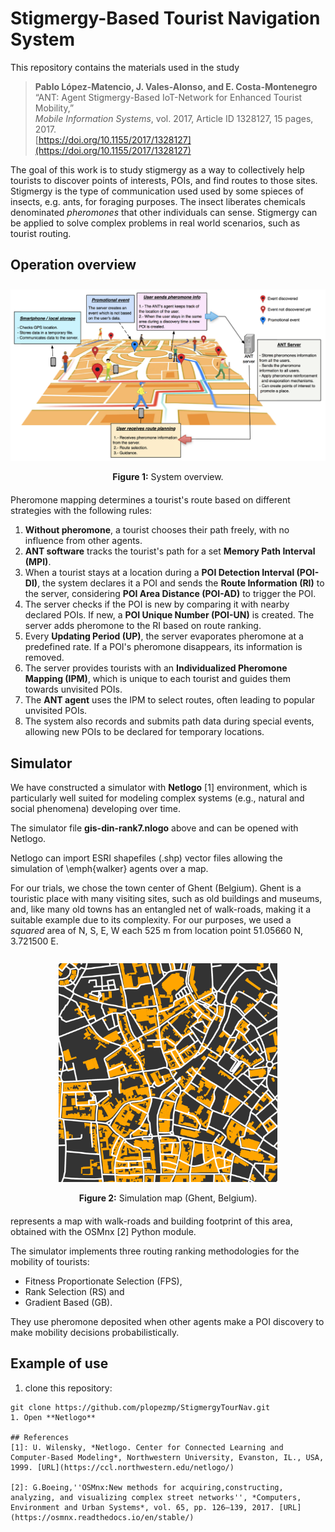 # Stigmergy-Based Tourist Navigation System
This repository contains the materials used in the study 

<!--
Pablo López-Matencio, Javier Vales-Alonso, and Enrique Costa-Montenegro, “ANT: Agent Stigmergy-Based IoT-Network for Enhanced Tourist Mobility,” *Mobile Information Systems*, vol. 2017, Article ID 1328127, 15 pages, 2017. https://doi.org/10.1155/2017/1328127
-->

> **Pablo López-Matencio, J. Vales-Alonso, and E. Costa-Montenegro**  
> “ANT: Agent Stigmergy-Based IoT-Network for Enhanced Tourist Mobility,”  
> *Mobile Information Systems*, vol. 2017, Article ID 1328127, 15 pages, 2017.  
> [https://doi.org/10.1155/2017/1328127](https://doi.org/10.1155/2017/1328127)


The goal of this work is to study stigmergy as a way to collectively help tourists to discover points of interests, POIs, and find routes to those sites.
Stigmergy is the type of communication used used by some spieces of insects, e.g. ants, for foraging purposes. The insect liberates chemicals denominated *pheromones* that other individuals can sense. Stigmergy can be applied  to solve complex problems in real world scenarios, such as tourist routing.


## Operation overview

<!-- <br><br> -->
<div align="center" style="margin-top: 0.7cm; margin-bottom: 20px;">
  <img src="figs/PLMado.png" width="750">
  <p><b>Figure 1:</b> System overview.</p>
</div>
<!-- <br><br> -->

Pheromone mapping determines a tourist's route based on different strategies with the following rules:

1. **Without pheromone**, a tourist chooses their path freely, with no influence from other agents.
2. **ANT software** tracks the tourist's path for a set **Memory Path Interval (MPI)**.
3. When a tourist stays at a location during a **POI Detection Interval (POI-DI)**, the system declares it a POI and sends the **Route Information (RI)** to the server, considering **POI Area Distance (POI-AD)** to trigger the POI.
4. The server checks if the POI is new by comparing it with nearby declared POIs. If new, a **POI Unique Number (POI-UN)** is created. The server adds pheromone to the RI based on route ranking.
5. Every **Updating Period (UP)**, the server evaporates pheromone at a predefined rate. If a POI's pheromone disappears, its information is removed.
6. The server provides tourists with an **Individualized Pheromone Mapping (IPM)**, which is unique to each tourist and guides them towards unvisited POIs.
7. The **ANT agent** uses the IPM to select routes, often leading to popular unvisited POIs.
8. The system also records and submits path data during special events, allowing new POIs to be declared for temporary locations.

## Simulator
We have constructed a simulator with **Netlogo** [1] environment, which is particularly well suited for modeling complex systems (e.g., natural and social phenomena) developing over time. 

The simulator file **gis-din-rank7.nlogo** above and can be opened with Netlogo. 

Netlogo can import ESRI shapefiles (.shp) vector files allowing the simulation of \emph{walker} agents over a map.

For our trials, we chose the town center of Ghent (Belgium).
Ghent is a touristic place with many visiting sites, such as old buildings and museums, and, like many old towns has an entangled net of walk-roads, making it a suitable example due to its complexity.
For our purposes, we used a *squared* area 
of N, S, E, W each $525$ m from location point $51.05660$ N, $3.721500$ E. 

<div align="center" style="margin-top: 0.7cm; margin-bottom: 20px;">
  <img src="figs/gante.png" width="350">
  <p><b>Figure 2:</b> Simulation map (Ghent, Belgium).</p>
</div>

represents a map with walk-roads and building footprint of this area, obtained with the OSMnx [2] Python module.

The simulator implements three routing ranking methodologies for the mobility of tourists: 
- Fitness Proportionate Selection (FPS),
- Rank Selection (RS) and
- Gradient Based (GB).
  
They use pheromone deposited when other agents make a POI discovery to make mobility decisions probabilistically.

## Example of use

1. clone this repository: 
```
git clone https://github.com/plopezmp/StigmergyTourNav.git
1. Open **Netlogo**

## References
[1]: U. Wilensky, *Netlogo. Center for Connected Learning and Computer-Based Modeling*, Northwestern University, Evanston, IL., USA, 1999. [URL](https://ccl.northwestern.edu/netlogo/)

[2]: G.Boeing,''OSMnx:New methods for acquiring,constructing, analyzing, and visualizing complex street networks'', *Computers, Environment and Urban Systems*, vol. 65, pp. 126–139, 2017. [URL](https://osmnx.readthedocs.io/en/stable/)

